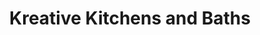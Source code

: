 ---
title: "Kreative Kitchens and Baths"
url: /amherst/kreative-kitchens-and-baths/
shop: kitchen
---